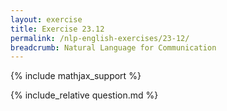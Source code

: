 ```yaml
---
layout: exercise
title: Exercise 23.12
permalink: /nlp-english-exercises/23-12/
breadcrumb: Natural Language for Communication
---
```


{% include mathjax_support %}

<div><i class="arrow-up loader" data-chapter="nlp-english-exercises" data-exercise="ex_12" data-rating="0"></i></div>
{% include_relative question.md %}
